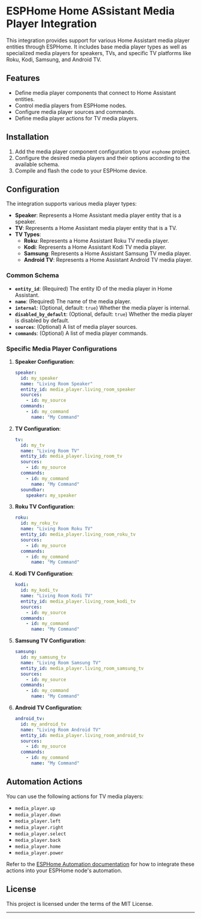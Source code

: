 # ESPHome Home ASsistant Media Player Integration

This integration provides support for various Home Assistant media player entities through ESPHome. It includes base media player types as well as specialized media players for speakers, TVs, and specific TV platforms like Roku, Kodi, Samsung, and Android TV.

## Features

- Define media player components that connect to Home Assistant entities.
- Control media players from ESPHome nodes.
- Configure media player sources and commands.
- Define media player actions for TV media players.

## Installation

1. Add the media player component configuration to your `esphome` project.
2. Configure the desired media players and their options according to the available schema.
3. Compile and flash the code to your ESPHome device.

## Configuration

The integration supports various media player types:

- **Speaker**: Represents a Home Assistant media player entity that is a speaker.
- **TV**: Represents a Home Assistant media player entity that is a TV.
- **TV Types**:
    - **Roku**: Represents a Home Assistant Roku TV media player.
    - **Kodi**: Represents a Home Assistant Kodi TV media player.
    - **Samsung**: Represents a Home Assistant Samsung TV media player.
    - **Android TV**: Represents a Home Assistant Android TV media player.

### Common Schema

- **`entity_id`**: (Required) The entity ID of the media player in Home Assistant.
- **`name`**: (Required) The name of the media player.
- **`internal`**: (Optional, default: `true`) Whether the media player is internal.
- **`disabled_by_default`**: (Optional, default: `true`) Whether the media player is disabled by default.
- **`sources`**: (Optional) A list of media player sources.
- **`commands`**: (Optional) A list of media player commands.

### Specific Media Player Configurations

1. **Speaker Configuration**:
    ```yaml
    speaker:
      id: my_speaker
      name: "Living Room Speaker"
      entity_id: media_player.living_room_speaker
      sources:
        - id: my_source
      commands:
        - id: my_command
          name: "My Command"
    ```

2. **TV Configuration**:
    ```yaml
    tv:
      id: my_tv
      name: "Living Room TV"
      entity_id: media_player.living_room_tv
      sources:
        - id: my_source
      commands:
        - id: my_command
          name: "My Command"
      soundbar:
        speaker: my_speaker
    ```

3. **Roku TV Configuration**:
    ```yaml
    roku:
      id: my_roku_tv
      name: "Living Room Roku TV"
      entity_id: media_player.living_room_roku_tv
      sources:
        - id: my_source
      commands:
        - id: my_command
          name: "My Command"
    ```

4. **Kodi TV Configuration**:
    ```yaml
    kodi:
      id: my_kodi_tv
      name: "Living Room Kodi TV"
      entity_id: media_player.living_room_kodi_tv
      sources:
        - id: my_source
      commands:
        - id: my_command
          name: "My Command"
    ```

5. **Samsung TV Configuration**:
    ```yaml
    samsung:
      id: my_samsung_tv
      name: "Living Room Samsung TV"
      entity_id: media_player.living_room_samsung_tv
      sources:
        - id: my_source
      commands:
        - id: my_command
          name: "My Command"
    ```

6. **Android TV Configuration**:
    ```yaml
    android_tv:
      id: my_android_tv
      name: "Living Room Android TV"
      entity_id: media_player.living_room_android_tv
      sources:
        - id: my_source
      commands:
        - id: my_command
          name: "My Command"
    ```

## Automation Actions

You can use the following actions for TV media players:

- `media_player.up`
- `media_player.down`
- `media_player.left`
- `media_player.right`
- `media_player.select`
- `media_player.back`
- `media_player.home`
- `media_player.power`

Refer to the [ESPHome Automation documentation](https://esphome.io/components/automation/index.html) for how to integrate these actions into your ESPHome node's automation.

## License

This project is licensed under the terms of the MIT License.

---
